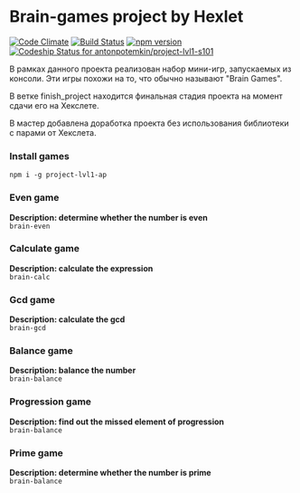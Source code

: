 # Brain-games project by Hexlet
[![Code Climate](https://codeclimate.com/github/antonpotemkin/project-lvl1-s101/badges/gpa.svg)](https://codeclimate.com/github/antonpotemkin/project-lvl1-s101)
[![Build Status](https://travis-ci.org/antonpotemkin/project-lvl1-s101.svg?branch=master)](https://travis-ci.org/antonpotemkin/project-lvl1-s101)
[![npm version](https://badge.fury.io/js/project-lvl1-ap.svg)](https://badge.fury.io/js/project-lvl1-ap)  
[ ![Codeship Status for antonpotemkin/project-lvl1-s101](https://app.codeship.com/projects/5faf0af0-f80f-0135-2672-52f56c03f5c1/status?branch=master)](https://app.codeship.com/projects/278092)

В рамках данного проекта реализован набор мини-игр, запускаемых из консоли. Эти игры похожи на то, что обычно называют "Brain Games".

В ветке finish_project находится финальная стадия проекта на момент сдачи его на Хекслете.

В мастер добавлена доработка проекта без использования библиотеки с парами от Хекслета.

### Install games
`
npm i -g project-lvl1-ap
`

### Even game
**Description: determine whether the number is even**  
`
brain-even
`


### Calculate game
**Description: calculate the expression**  
`
brain-calc
`


### Gcd game
**Description: calculate the gcd**  
`
brain-gcd
`

### Balance game
**Description: balance the number**  
`
brain-balance
`


### Progression game
**Description: find out the missed element of progression**  
`
brain-balance
`


### Prime game
**Description: determine whether the number is prime**  
`
brain-balance
`
